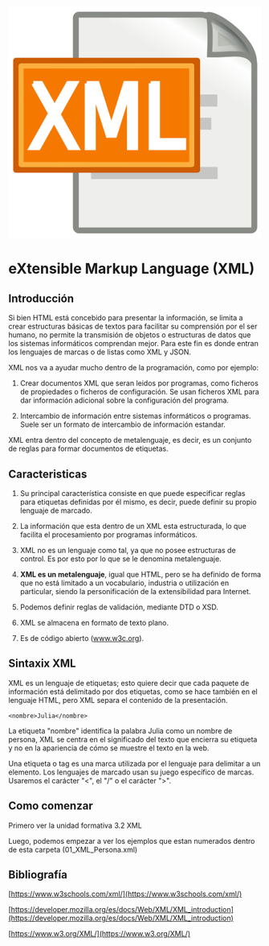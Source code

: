 ![XML](img/xml.png "Aprende XML!!")

# eXtensible Markup Language (XML)

## Introducción

Si bien HTML está concebido para presentar la información, se limita a crear estructuras básicas de textos para facilitar su comprensión por el ser humano, no permite la transmisión de objetos o estructuras de datos que los sistemas informáticos comprendan mejor. Para este fin es donde entran los lenguajes de marcas o de listas como XML y JSON.

XML nos va a ayudar mucho dentro de la programación, como por ejemplo:

1. Crear documentos XML que seran leidos por programas, como ficheros de propiedades o ficheros de configuración. Se usan ficheros XML para dar información adicional sobre la configuración del programa. 

2. Intercambio de información entre sistemas informáticos o programas. Suele ser un formato de intercambio de información estandar.

XML entra dentro del concepto de metalenguaje, es decir, es un conjunto de reglas para formar documentos de etiquetas.

## Caracteristicas

1. Su principal característica consiste en que puede especificar reglas para etiquetas definidas por él mismo, es decir, puede definir su propio lenguaje de marcado.

2. La información que esta dentro de un XML esta estructurada, lo que facilita el procesamiento por programas informáticos.

3. XML no es un lenguaje como tal, ya que no posee estructuras de control. Es por esto por lo que se le denomina metalenguaje.

4. <b>XML es un metalenguaje</b>, igual que HTML, pero se ha definido de forma que no está limitado a un vocabulario, industria o utilización en particular, siendo la personificación de la extensibilidad para Internet.

5. Podemos definir reglas de validación, mediante DTD o XSD.

6. XML se almacena en formato de texto plano.

7. Es de código abierto (www.w3c.org).

## Sintaxix XML

XML es un lenguaje de etiquetas; esto quiere decir que cada paquete de información está delimitado por dos etiquetas, como se hace también en el lenguaje HTML, pero XML separa el contenido de la presentación.

    <nombre>Julia</nombre>

La etiqueta "nombre" identifica la palabra Julia como un nombre de persona, XML se centra en el significado del texto que encierra su etiqueta y no en la apariencia de cómo se muestre el texto en la web.

Una etiqueta o tag es una marca utilizada por el lenguaje para delimitar a un elemento. Los lenguajes de marcado usan su juego específico de marcas. Usaremos el carácter "<", el "/" o el carácter ">".

## Como comenzar
Primero ver la unidad formativa 3.2 XML

Luego, podemos empezar a ver los ejemplos que estan numerados dentro de esta carpeta (01_XML_Persona.xml)

## Bibliografía
[https://www.w3schools.com/xml/](https://www.w3schools.com/xml/)

[https://developer.mozilla.org/es/docs/Web/XML/XML_introduction](https://developer.mozilla.org/es/docs/Web/XML/XML_introduction)

[https://www.w3.org/XML/](https://www.w3.org/XML/)


